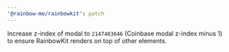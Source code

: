 ```yaml
---
'@rainbow-me/rainbowkit': patch
---
```


Increase z-index of modal to `2147483646` (Coinbase modal z-index minus 1) to ensure RainbowKit renders on top of other elements.
